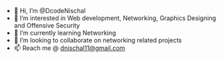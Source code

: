 - 👋 Hi, I’m @DcodeNischal
- 👀 I’m interested in Web development, Networking, Graphics Designing and Offensive Security
- 🌱 I’m currently learning Networking
- 💞️ I’m looking to collaborate on networking related projects
- 📫 Reach me @ dnischal11@gmail.com

<!---
DcodeNischal/DcodeNischal is a ✨ special ✨ repository because its `README.md` (this file) appears on your GitHub profile.
You can click the Preview link to take a look at your changes.
--->

